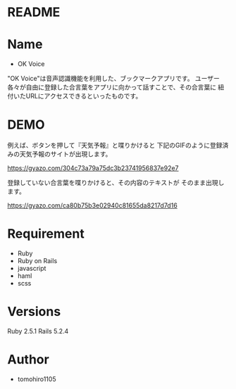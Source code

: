 # README

# Name

* OK Voice
 
"OK Voice"は音声認識機能を利用した、ブックマークアプリです。
ユーザー各々が自由に登録した合言葉をアプリに向かって話すことで、その合言葉に
紐付いたURLにアクセスできるといったものです。
 
# DEMO

例えば、ボタンを押して『天気予報』と喋りかけると
下記のGIFのように登録済みの天気予報のサイトが出現します。

https://gyazo.com/304c73a79a75dc3b23741956837e92e7

登録していない合言葉を喋りかけると、その内容のテキストが
そのまま出現します。

https://gyazo.com/ca80b75b3e02940c81655da8217d7d16
 
# Requirement
 
* Ruby
* Ruby on Rails
* javascript
* haml
* scss

# Versions

Ruby 2.5.1
Rails 5.2.4
 
# Author
 
* tomohiro1105